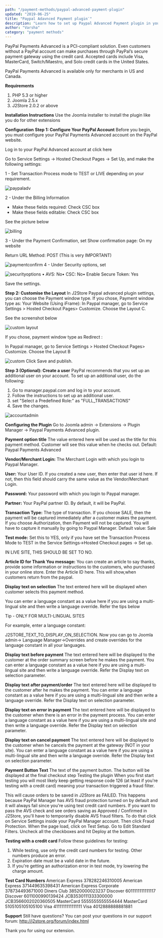 ```yaml
---
path: "/payment-methods/paypal-advanced-payment-plugin"
updated: "2019-06-25"
title: "Paypal Adavnced Payment plugin¨"
description: "Learn how to set up Paypal Advanced Payment plugin in your site."
author: "Varsha"
category: "payment methods"
---
```

PayPal Payments Advanced is a PCI-compliant solution. Even customers without a PayPal account can make purchases through PayPal’s secure payment gateway using the credit card. Accepted cards include Visa, MasterCard, Switch/Maestro, and Solo credit cards in the United States.

PayPal Payments Advanced is available only for merchants in US and Canada.

**Requirements**
1. PHP 5.3 or higher
2. Joomla 2.5.x
3. J2Store 2.0.2 or above

**Installation Instructions**
Use the Joomla installer to install the plugin like you do for other extensions

**Configuration**
**Step 1: Configure Your PayPal Account**
Before you begin, you must configure your PayPal Payments Advanced account on the PayPal website.

Log in to your PayPal Advanced account at <link-text url = ¨manager.paypal.com¨ traget = ¨_blank¨ rel = ¨noopener¨> click here </link-text>

Go to Service Settings -> Hosted Checkout Pages -> Set Up, and make the following settings:

1 - Set Transaction Process mode to TEST or LIVE depending on your requirement.

![paypaladv](../../images/payment-methods/paypal-advanced-payment-plugin/setup_paypal_advanced.png)

2 - Under the Billing Information

* Make these fields required: Check CSC box
* Make these fields editable: Check CSC box

See the picture below

![billing](../../images/payment-methods/paypal-advanced-payment-plugin/billing_information_paypal_advanced.png)

3 - Under the Payment Confirmation, set
Show confirmation page: On my website

Return URL Method: POST  (This is very IMPORTANT)

![paymentconfirm](../../images/payment-methods/paypal-advanced-payment-plugin/payment_confirmation_paypal_advanced.png)
4 - Under Security options, set

![securityoptions](../../images/payment-methods/paypal-advanced-payment-plugin/security_options_paypal_advanced.png)
• AVS: No• CSC: No• Enable Secure Token: Yes

Save the settings.

**Step 2: Customise the Layout**
In J2Store Paypal advanced plugin settings, you can choose the Payment window type.
If you chose, Payment window type as: Your Website (Using iFrame):
In Paypal manager, go to Service Settings > Hosted Checkout Pages> Customize. Choose the Layout C.

See the screenshot below

![custom layout](../../images/payment-methods/paypal-advanced-payment-plugin/custom_layout_paypal_advanced.png)

If you chose, payment window type as Redirect :

In Paypal manager, go to Service Settings > Hosted Checkout Pages> Customize. Choose the Layout B

![custom](../../images/payment-methods/paypal-advanced-payment-plugin/custom_layout_b_paypal_advanced.png)
Click Save and publish.

**Step 3 (Optional): Create a user**
PayPal recommends that you set up an additional user on your account. To set up an additional user, do the following:

1. Go to manager.paypal.com and log in to your account.
2. Follow the instructions to set up an additional user.
3. set "Select a Predefined Role:" as "FULL_TRANSACTIONS"
4. Save the changes.

![accountadmin](../../images/payment-methods/paypal-advanced-payment-plugin/account_admin_paypal_advanced.png)

**Configuring the Plugin**
Go to Joomla admin → Extensions → Plugin Manager → Paypal Payments Advanced plugin.

**Payment option title**
The value entered here will be used as the title for this payment method. Customer will see this value when he checks out.  Default: Paypal Payments Advanced

**Vendor/Merchant Login:**
The Merchant Login with which you login to Paypal Manager.

**User:**
Your User ID. If you created a new user, then enter that user id here. If not, then this  field should carry the same value as the Vendor/Merchant Login.

**Password:**
Your password with which you login to Paypal manager.

**Partner:**
Your PayPal partner ID. By default, it will be PayPal.

**Transaction Type:**
The type of transaction. If you choose SALE, then the payment will be captured immediately after a customer makes the payment. If you choose Authorization, then Payment will not be captured. You will have to capture it manually by going to Paypal Manager. Default value: Sale

**Test mode:**
Set this to YES, only if you have set the Transaction Process Mode to TEST in the Service Settings->Hosted Checkout pages → Set up.

IN LIVE SITE, THIS SHOULD BE SET TO NO.

**Article ID for Thank You message:**
You can create an article to say thanks, provide some information or instructions to the customers, who purchased in your online store. Enter the Article ID here. This will show,when customers return from the paypal.

**Display text on selection**
The text entered here will be displayed when customer selects this payment method.

You can enter a language constant as a value here if you are using a multi-lingual site and then write a language override. Refer the tips below

Tip - ONLY FOR MULTI-LINGUAL SITES

For example, enter a language constant:

J2STORE_TEXT_TO_DISPLAY_ON_SELECTION.
Now you can go to Joomla admin-> Language Manager->Overrides and create overrides for the language constant in all your languages.

**Display text before payment**
The text entered here will be displayed to the customer at the order summary screen before he makes the payment.
You can enter a language constant as a value here if you are using a multi-lingual site and then write a language override. Refer the Display text on selection parameter.

**Display text after payment/order**
The text entered here will be displayed to the customer after he makes the payment.
You can enter a language constant as a value here if you are using a multi-lingual site and then write a language override. Refer the Display text on selection parameter.

**Display text on error in payment**
The text entered here will be displayed to the customer when there is an error in the payment process.
You can enter a language constant as a value here if you are using a multi-lingual site and then write a language override. Refer the Display text on selection parameter.

**Display text on cancel payment**
The text entered here will be displayed to the customer when he cancels the payment at the gateway (NOT in your site).
You can enter a language constant as a value here if you are using a multi-lingual site and then write a language override. Refer the Display text on selection parameter.

**Payment Button Text**
The text of the payment button. The button will be displayed at the final checkout step
Testing the plugin
When you first start testing you will most likely keep getting response code 126 (at least if you're testing with a credit card) meaning your transaction triggered a fraud filter.

This will cause orders to be saved in J2Store as FAILED.  This happens because PayPal Manager has AVS fraud protection turned on by default and it will always fail since you're using test credit card numbers.  If you want to pass the AVS check and see orders saving as Approved / Confirmed in J2Store, you'll have to temporarily disable AVS fraud filters.  To do that click on Service Settings inside your PayPal Manager account.  Then click Fraud Protection.  When the page load, click on Test Setup. Go to Edit Standard Filters.  Uncheck all the checkboxes and hit Deploy at the bottom.

**Testing with a credit card**
Follow these guidelines for testing:

1. While testing, use only the credit card numbers for testing. Other numbers produce an error.
2. Expiration date must be a valid date in the future.
3. If you're getting an authorization error in test mode, try lowering the charge amount.

**Test Card Numbers**
American Express 378282246310005
American Express 371449635398431
American Express Corporate
378734493671000
Diners Club
38520000023237
Discover 6011111111111117
Discover 6011000990139424
JCB3530111333300000
JCB3566002020360505
MasterCard 5555555555554444
MasterCard 5105105105105100
Visa 4111111111111111
Visa 4012888888881881

**Support**
Still have questions? You can post your questions in our support forum: http://j2store.org/forum/index.html

Thank you for using our extension.